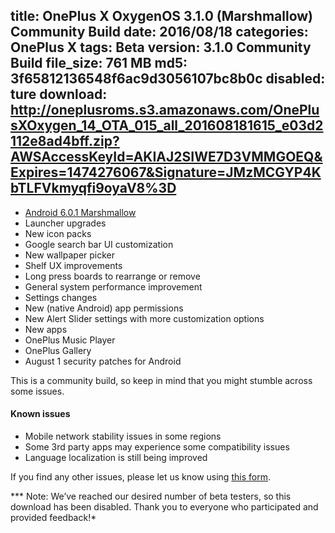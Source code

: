 title: OnePlus X OxygenOS 3.1.0 (Marshmallow) Community Build
date: 2016/08/18
categories: OnePlus X
tags: Beta
version: 3.1.0 Community Build
file_size: 761 MB
md5: 3f65812136548f6ac9d3056107bc8b0c
disabled: ture
download: http://oneplusroms.s3.amazonaws.com/OnePlusXOxygen_14_OTA_015_all_201608181615_e03d2112e8ad4bff.zip?AWSAccessKeyId=AKIAJ2SIWE7D3VMMGOEQ&Expires=1474276067&Signature=JMzMCGYP4KbTLFVkmyqfi9oyaV8%3D
---
* [Android 6.0.1 Marshmallow](https://www.android.com/versions/marshmallow-6-0/)
* Launcher upgrades
 * New icon packs
 * Google search bar UI customization
 * New wallpaper picker
* Shelf UX improvements
 * Long press boards to rearrange or remove
* General system performance improvement
* Settings changes
 * New (native Android) app permissions
 * New Alert Slider settings with more customization options
* New apps
 * OnePlus Music Player
 * OnePlus Gallery
* August 1 security patches for Android

This is a community build, so keep in mind that you might stumble across some issues. 

#### Known issues

* Mobile network stability issues in some regions
* Some 3rd party apps may experience some compatibility issues
* Language localization is still being improved

If you find any other issues, please let us know using [this form](https://goo.gl/forms/ajT1iQ6yN2ak7KDv2).

*** Note: We’ve reached our desired number of beta testers, so this download has been disabled. Thank you to everyone who participated and provided feedback!*